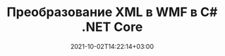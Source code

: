 ---
############################# Static ############################
layout: "autogen-gist"
date: 2021-10-02T14:22:14+03:00
draft: false
path: "ru/total/net/conversion/xml-to-wmf/"
other_out_formats: "PDF Word Excel Image DOC DOCM DOCX DOT DOTM DOTX RTF TXT RTF HTML HTM MHT MHTML XLS XLSX XLSM XLSB XLT XLTX XLTM TSV CSV XLAM FODS DIF SXC PPT PPTX PPTM PPS PPSX PPSM POT POTX POTM ODT OTT OTP ODP ODS PSD PSB SVG SVGZ XPS TEX BMP PNG GIF JPEG JPG TIFF WEBP JP2 ICO DCM WMF EMZ WMZ TGA MD EPUB FODP DICOM"
ad_headline: "Конвертировать XML в WMF | .СЕТЬ"
ad_description: "Наиболее точное решение для преобразования документов XML в WMF для приложений .NET."

############################# Head ############################
head_title: "XML-to-WMF.NET — преобразование XML в WMF на C# .NET"
head_description: "API преобразования C# .NET XML в WMF. Преобразование XML в PDF, Word, Excel, PowerPoint, изображения и более 100 других форматов файлов в приложениях .NET (C#, VB.NET, ASP.NET и .NET Core)."

############################# Header ############################
title: "Преобразование XML в WMF в C# .NET Core"
description: "API преобразования документов и изображений C# .NET для преобразования XML в WMF в приложениях C# .NET. Работайте с расширенными функциями преобразования документов, чтобы настроить внешний вид преобразованного документа. Легко конвертируйте все популярные форматы веб-файлов в документы Word, листы Excel, презентации PowerPoint, PDF, Photoshop, электронные книги и изображения и обратно. Программно преобразуйте весь документ или выберите определенные страницы исходного файла документа на основе выбранных номеров страниц или диапазонов страниц и легко преобразуйте в широкий диапазон поддерживаемых форматов документов."

############################# SubMenu ############################
submenu:
    enable: false

############################# Content ############################
content:
    enable: true
    block:
    - title_left: "Преобразование XML в WMF на C# .NET"
      content_left: |
          Выполните следующие простые шаги для преобразования XML в WMF в .NET. Просматривайте преобразованный документ WMF как есть или визуализируйте и отображайте его в виде HTML, PDF или изображения без использования какого-либо внешнего программного обеспечения.

          -   Создайте объект **Converter** для преобразования документа XML
          -   Установите параметры преобразования для формата WMF
          -   Вызов метода **Convert** экземпляра класса **Converter** для преобразования в WMF
          -   Установите параметры для просмотра **PDF** (PdfViewOptions), **JPG** (JpgViewOptions), **PNG** (PngViewOptions) или **HTML** (HtmlViewOptions)
          -   Создайте объект **Viewer** для просмотра преобразованного WMF в формате HTML, PDF или изображения.
          
      title_right: "Инструкции по загрузке и установке"
      content_right: |
          Пространства имен `GroupDocs.Conversion` и `GroupDocs.Viewer` необходимы для преобразования форматов файлов Word в широкий спектр изображений и типов документов, таких как PDF, Microsoft Office (Word, Excel, PowerPoint, Project, Outlook), OpenDocument, HTML и Схемы САПР. Изучите другие [API .NET для документов Office](https://products.conholdate.com/ru/total/net/), предлагаемые Conholdate.Total.
          
          Получите соответствующие файлы сборки из [загрузок](https://downloads.conholdate.com/total/net) или загрузите весь пакет из [Nuget](https://www.nuget.org/packages/Conholdate.Total/), чтобы добавить `Conholdate.Total для .NET` прямо в вашу рабочую область.
          
      gisthash: "c93008180c287d2c0e630c3a87099946"
      gistfile: "html-to-word-docx-conversion.cs"

    - title_left: "Преобразование HTML в PDF на C# .NET"
      content_left: |
          Точно преобразуйте веб-документ HTML5 в файл PDF в приложениях .NET любого типа (C#, ASP.NET, VB.NET и .NET Core) с помощью трех простых строк кода.

          Преобразование в файлы HTML также поддерживается с использованием дополнительных параметров, таких как фиксированный макет для точного позиционирования элементов HTML и управление уровнем масштабирования преобразованного документа в процентах.

          -   Загрузите исходный файл **HTML**
          -   Установите параметры преобразования для формата **PDF**
          -   Преобразование **HTML** в формат **PDF**
        
      title_right: "Извлечение информации из исходного документа"
      content_right: |
          Функция извлечения информации о документах не только позволяет получить основную информацию об исходном файле документа, но также поддерживает извлечение некоторой ценной информации, специфичной для формата файла, такой как даты начала и окончания проекта в файле Microsoft Project, любые ограничения печати документа PDF, список папок, заключенных в файле данных Outlook и т. д.

          Преобразование популярных форматов файлов документов в различных операционных системах, таких как Windows, Linux или macOS, при использовании таких платформ, как Windows Azure, Mono и Xamarin.
          
      gisthash: "4f311c07ae9ee691b8afb7960aa6c806"
      gistfile: "html-to-pdf-conversion.cs"

    - title_left: "Преобразование файла JSON в Excel в C# .NET"
      content_left: |
          Преобразование файла JSON в файл Excel в .NET стало проще благодаря Conholdate.Total для API .NET. Используйте файл JSON в качестве источника данных и точно преобразуйте его в формат файла электронной таблицы Excel, добавив несколько строк кода C # без использования какого-либо внешнего программного обеспечения.

          -   Создайте объект **Converter** для преобразования файла JSON.
          -   Создайте экземпляр класса **SpreadsheetConvertOptions**
          -   Вызовите метод **Convert** экземпляра класса **Converter** для преобразования в XLSX.
          
      title_right: "Загрузка и преобразование удаленных документов"
      content_right: |
          Используя Conholdate.Total для .NET, разработчики могут загружать и преобразовывать документы из различных удаленных мест и ресурсов облачного хранилища документов, таких как Amazon S3, Microsoft Azure Blob, FTP, локальный диск, поток или простой URL-адрес. Вам просто нужно указать метод для получения удаленного потока документов, а затем передать его классу Converter в качестве конструктора.
          
          API-интерфейсы Conholdate.Total для .NET являются родными для Windows Forms, ASP.NET, WPF, WCF или любого типа приложений на основе .NET Framework 2.0 или более поздней версии.
          
      gisthash: "7864dd1c0c16ca647722d18664d5c84a"
      gistfile: "json-to-excel-spreadsheet-conversion.cs"

############################# About Formats ############################
about_formats:
    enable: false
############################# More Formats ############################
more_formats:
    enable: true
    auto: false
    other_out_formats: PDF Word Excel Image DOC DOCM DOCX DOT DOTM DOTX RTF TXT RTF HTML HTM MHT MHTML XLS XLSX XLSM XLSB XLT XLTX XLTM TSV CSV XLAM FODS DIF SXC PPT PPTX PPTM PPS PPSX PPSM POT POTX POTM ODT OTT OTP ODP ODS PSD PSB SVG SVGZ XPS TEX BMP PNG GIF JPEG JPG TIFF WEBP JP2 ICO DCM WMF EMZ WMZ TGA MD EPUB FODP DICOM
############################# Back to top ###############################
back_to_top:
  enable: true
---